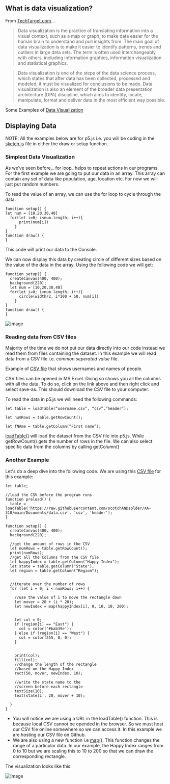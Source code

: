 ## What is data visualization?

From [TechTarget.com](https://www.techtarget.com/searchbusinessanalytics/definition/data-visualization)...


>Data visualization is the practice of translating information into a visual context, such as a map or graph, to make data easier for the human brain to understand and pull insights from. The main goal of data visualization is to make it easier to identify patterns, trends and outliers in large data sets. The term is often used interchangeably with others, including information graphics, information visualization and statistical graphics.

> Data visualization is one of the steps of the data science process, which states that after data has been collected, processed and modeled, it must be visualized for conclusions to be made. Data visualization is also an element of the broader data presentation architecture (DPA) discipline, which aims to identify, locate, manipulate, format and deliver data in the most efficient way possible.

Some Examples of [Data Visualization](https://www.tableau.com/learn/articles/best-beautiful-data-visualization-examples)


## Displaying Data
NOTE: All the examples below are for p5.js i.e. you will be coding in the [sketch.js](p5js.md) file in either the draw or setup function.

### Simplest Data Visualization
As we’ve seen before,_ for loop_ helps to repeat actions in our programs. For the first example we are going to put our data in an array. 
This array can contain any set of data like population, age, location etc. For now we will just put random numbers. 

To read the value of an array, we can use the for loop to cycle through the data.
```
function setup() {
let num = [10,20,30,40]
  for(let i=0; i<num.length; i++){
      print(num[i])
    }
}
function draw() {
}
```
This code will print our data to the Console.

We can now display this data by creating circle of different sizes based on the value of the data in the array. Using the following code we will get:
```
function setup() {
  createCanvas(400, 400);
  background(220);
  let num = [10,20,30,40]
  for(let i=0; i<num.length; i++){
      circle(width/2, i*100 + 50, num[i])
    }
}
function draw() {
}

```

![image](https://user-images.githubusercontent.com/70717743/161839635-52f487f1-f309-43e3-aaf1-98ce33a5afbd.png)


### Reading data from CSV files
Majority of the time we do not put our data directly into our code instead we read them from files containing the dataset. In this example we will read data from a CSV file i.e. _common seperated value_ file.

Example of [CSV file](https://raw.githubusercontent.com/scotchANDsolder/XA-310/main/Documents/username.csv) that shows usernames and names of people. 

CSV files can be opened in MS Excel. Doing so shows you all the columns with all the data. To do so, click on the link above and then right click and select save-as. This should download the CSV file to your computer. 

To read the data in p5.js we will need the following commands:
```
let table = loadTable(“username.csv”, “csv”,”header”);

let numRows = table.getRowCount();

let fNAme = table.getColumn(“First name”);
```
[loadTable()](https://p5js.org/reference/#/p5/loadTable) will load the dataset from the CSV file into p5.js. While getRowCount() gets the number of rows in the file. We can also select specific data from the columns by calling getColumn()

### Another Example
Let's do a deep dive into the following code. We are using this [CSV file](data.csv) for this example: 

```
let table;

//load the CSV before the program runs
function preload() {
  table = loadTable('https://raw.githubusercontent.com/scotchANDsolder/XA-310/main/Documents/data.csv', 'csv', 'header');
}

function setup() {
  createCanvas(400, 400);
  background(220);

  //get the amount of rows in the CSV
  let numRows = table.getRowCount();
  print(numRows);
  //get all the Columns from the CSV file 
  let happyIndex = table.getColumn("Happy Index");
  let state = table.getColumn("State");
  let region = table.getColumn("Region");
  

  //iterate over the number of rows
  for (let i = 0; i < numRows; i++) {

    //use the value of i to move the rectangle down
    let mover = 20 + (i * 20);
    let newIndex = map(happyIndex[i], 0, 10, 10, 200);
   

    let col = 0;
    if (region[i] == "East") {
      col = color('#bab39e');
    } else if (region[i] == "West") {
      col = color(255, 0, 0);
    } 


    print(col);
    fill(col);
    //change the length of the rectangle 
    //based on the Happy Index
    rect(50, mover, newIndex, 10);

    //write the state name to the 
    //screen before each rectangle
    textSize(10);
    text(state[i], 20, mover + 10);

  }
}
```

- You will notice we are using a URL in the loadTable() function. This is because local CSV cannot be opended in the browser. So we must host our CSV file online somewhere so we can access it. In this example we are hosting our CSV file on Github. 
- We are also using a new function i.e [map()](https://p5js.org/reference/#/p5/map). This function changes the range of a particular data. In our example, the Happy Index ranges from 0 to 10 but we are scaling this to 10 to 200 so that we can draw the corresponding rectangle.

The visualization looks like this:

![image](https://user-images.githubusercontent.com/70717743/161847352-0670c4c1-d8af-4aa8-89d6-2ae26a36ed8b.png)

